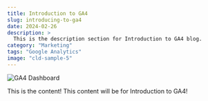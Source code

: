 ```yaml
---
title: Introduction to GA4
slug: introducing-to-ga4
date: 2024-02-26
description: >
  This is the description section for Introduction to GA4 blog.
category: "Marketing"
tags: "Google Analytics"
image: "cld-sample-5"
---
```


![GA4 Dashboard](https://res.cloudinary.com/dz8qxptav/image/upload/v1740597899/cld-sample-5.jpg)

This is the content! This content will be for Introduction to GA4!
